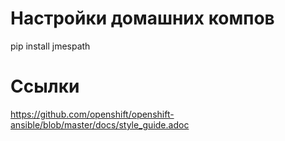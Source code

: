 # Настройки домашних компов

pip install jmespath
# Ссылки

https://github.com/openshift/openshift-ansible/blob/master/docs/style_guide.adoc